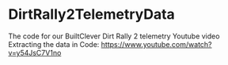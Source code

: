 # DirtRally2TelemetryData  
The code for our BuiltClever Dirt Rally 2 telemetry Youtube video  
Extracting the data in Code: https://www.youtube.com/watch?v=y54JsC7V1no  
